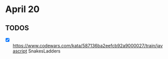 # April 20

## TODOS

- [x] <https://www.codewars.com/kata/587136ba2eefcb92a9000027/train/javascript> SnakesLadders
